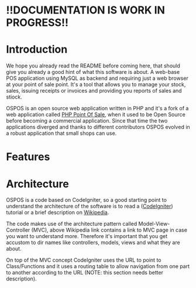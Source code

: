 # !!DOCUMENTATION IS WORK IN PROGRESS!!

# Introduction

We hope you already read the README before coming here, that should give you already a good hint of what this software is about.
A web-base POS application using MySQL as backend and requiring just a web browser at your point of sale point.
It's a tool that allows you to manage your stock, sales, issuing receipts or invoices and providing you reports of sales and stiock.

OSPOS is an open source web application written in PHP and it's a fork of a web application called [PHP Point Of Sale](https://github.com/daN4cat/PHP-Point-Of-Sale), when it used to be Open Source before becoming a commercial application.
Since that time the two applications diverged and thanks to different contributors OSPOS evolved in a robust application that small shops can use.

# Features

# Architecture

OSPOS is a code based on CodeIgniter, so a good starting point to understand the architecture of the software is to read a ([CodeIgniter](http://www.codeigniter.com/)) tutorial or a brief description on [Wikipedia](https://en.wikipedia.org/wiki/CodeIgniter).

The code makes use of the architecture pattern called Model-View-Controller (MVC), above Wikipedia link contains a link to MVC page in case you want to understand more.
Therefore it's important that you get accustom to dir names like controllers, models, views and what they are about.

On top of the MVC concept CodeIgniter uses the URL to point to Class/Functions and it uses a routing table to allow navigation from one part to another according to the URL (NOTE: this section needs better description).